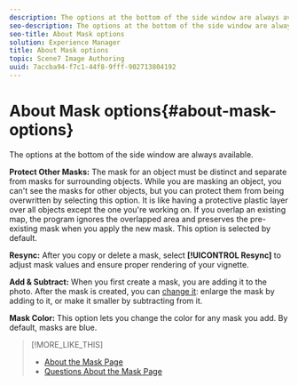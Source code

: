 ```yaml
---
description: The options at the bottom of the side window are always available.
seo-description: The options at the bottom of the side window are always available.
seo-title: About Mask options
solution: Experience Manager
title: About Mask options
topic: Scene7 Image Authoring
uuid: 7accba94-f7c1-44f8-9fff-902713804192
---
```


# About Mask options{#about-mask-options}

The options at the bottom of the side window are always available.

 **Protect Other Masks:** The mask for an object must be distinct and separate from masks for surrounding objects. While you are masking an object, you can't see the masks for other objects, but you can protect them from being overwritten by selecting this option. It is like having a protective plastic layer over all objects except the one you're working on. If you overlap an existing map, the program ignores the overlapped area and preserves the pre-existing mask when you apply the new mask. This option is selected by default.

**Resync:** After you copy or delete a mask, select **[!UICONTROL Resync]** to adjust mask values and ensure proper rendering of your vignette.

**Add & Subtract:** When you first create a mask, you are adding it to the photo. After the mask is created, you can [change it](../../../c-vat-work-mask-pg/c-vat-create-mask/t-vat-chg-exist-masks.md#task-4ac1ad631df546ea922b0329c7886266): enlarge the mask by adding to it, or make it smaller by subtracting from it.

**Mask Color:** This option lets you change the color for any mask you add. By default, masks are blue. 

>[!MORE_LIKE_THIS]
>
>* [About the Mask Page](../../../c-vat-work-mask-pg/c-vat-abt-mask-pg/c-vat-abt-mask-pg.md#concept-1056cf790a8c41a1b1f8d586b2e85c6b)
>* [Questions About the Mask Page](../../../c-vat-troubleshooting/r-vat-quest-mask-pg.md#reference-80a4f3d54a6540ed94a939ef2ab7451e)
